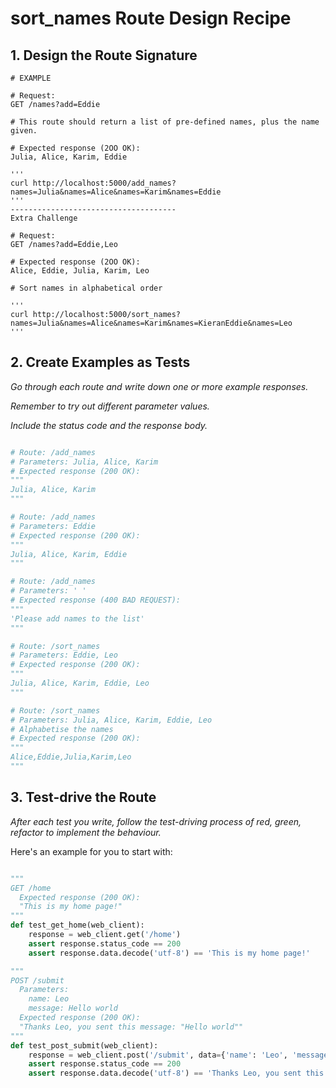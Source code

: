 # sort_names Route Design Recipe


## 1. Design the Route Signature

```
# EXAMPLE

# Request:
GET /names?add=Eddie

# This route should return a list of pre-defined names, plus the name given.

# Expected response (2OO OK):
Julia, Alice, Karim, Eddie

'''
curl http://localhost:5000/add_names?names=Julia&names=Alice&names=Karim&names=Eddie
'''
-------------------------------------
Extra Challenge

# Request:
GET /names?add=Eddie,Leo

# Expected response (2OO OK):
Alice, Eddie, Julia, Karim, Leo

# Sort names in alphabetical order

'''
curl http://localhost:5000/sort_names?names=Julia&names=Alice&names=Karim&names=KieranEddie&names=Leo
'''

```

## 2. Create Examples as Tests

_Go through each route and write down one or more example responses._

_Remember to try out different parameter values._

_Include the status code and the response body._

```python

# Route: /add_names
# Parameters: Julia, Alice, Karim
# Expected response (200 OK):
"""
Julia, Alice, Karim
"""

# Route: /add_names
# Parameters: Eddie
# Expected response (200 OK):
"""
Julia, Alice, Karim, Eddie
"""

# Route: /add_names
# Parameters: ' '
# Expected response (400 BAD REQUEST):
"""
'Please add names to the list'
"""

# Route: /sort_names
# Parameters: Eddie, Leo
# Expected response (200 OK):
"""
Julia, Alice, Karim, Eddie, Leo
"""

# Route: /sort_names
# Parameters: Julia, Alice, Karim, Eddie, Leo
# Alphabetise the names
# Expected response (200 OK):
"""
Alice,Eddie,Julia,Karim,Leo
"""
```

## 3. Test-drive the Route

_After each test you write, follow the test-driving process of red, green, refactor to implement the behaviour._

Here's an example for you to start with:

```python

"""
GET /home
  Expected response (200 OK):
  "This is my home page!"
"""
def test_get_home(web_client):
    response = web_client.get('/home')
    assert response.status_code == 200
    assert response.data.decode('utf-8') == 'This is my home page!'

"""
POST /submit
  Parameters:
    name: Leo
    message: Hello world
  Expected response (200 OK):
  "Thanks Leo, you sent this message: "Hello world""
"""
def test_post_submit(web_client):
    response = web_client.post('/submit', data={'name': 'Leo', 'message': 'Hello world'})
    assert response.status_code == 200
    assert response.data.decode('utf-8') == 'Thanks Leo, you sent this message: "Hello world"'
```

